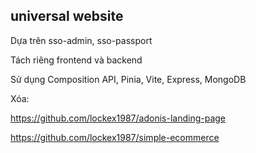 ## universal website

Dựa trên sso-admin, sso-passport

Tách riêng frontend và backend

Sử dụng Composition API, Pinia, Vite, Express, MongoDB

Xóa:

https://github.com/lockex1987/adonis-landing-page

https://github.com/lockex1987/simple-ecommerce

